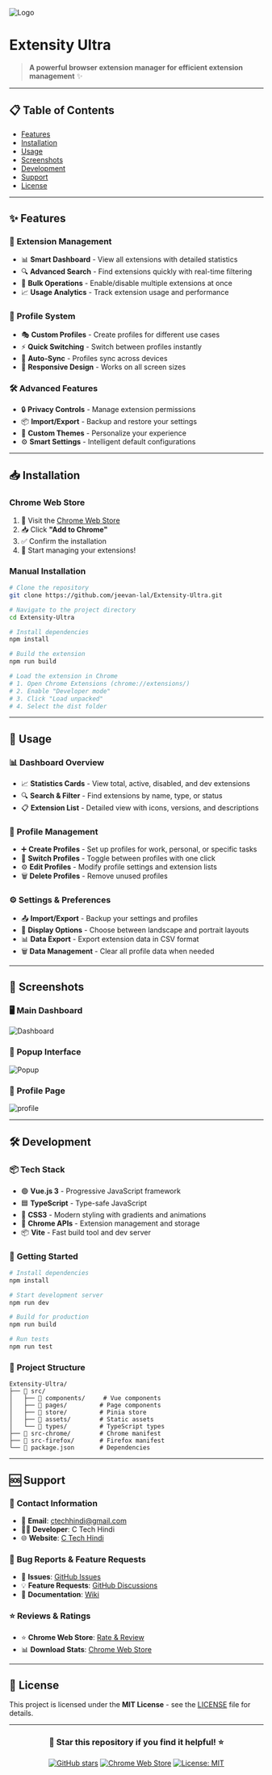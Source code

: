 ![Logo](/src/icons/128x128.png)

# Extensity Ultra

> **A powerful browser extension manager for efficient extension management** ✨

---

## 📋 Table of Contents
- [Features](#-features)
- [Installation](#-installation)
- [Usage](#-usage)
- [Screenshots](#-screenshots)
- [Development](#-development)
- [Support](#-support)
- [License](#-license)

---

## ✨ Features

### 🔧 **Extension Management**
- 📊 **Smart Dashboard** - View all extensions with detailed statistics
- 🔍 **Advanced Search** - Find extensions quickly with real-time filtering
- 🎯 **Bulk Operations** - Enable/disable multiple extensions at once
- 📈 **Usage Analytics** - Track extension usage and performance

### 👥 **Profile System**
- 🎭 **Custom Profiles** - Create profiles for different use cases
- ⚡ **Quick Switching** - Switch between profiles instantly
- 🔄 **Auto-Sync** - Profiles sync across devices
- 📱 **Responsive Design** - Works on all screen sizes

### 🛠️ **Advanced Features**
- 🔒 **Privacy Controls** - Manage extension permissions
- 📦 **Import/Export** - Backup and restore your settings
- 🎨 **Custom Themes** - Personalize your experience
- ⚙️ **Smart Settings** - Intelligent default configurations

---

## 📥 Installation

### Chrome Web Store
1. 🛒 Visit the [Chrome Web Store](https://chromewebstore.google.com/detail/extensity-ultra/mdlkphghcnmhgffokbpngpmjahflaloj)
2. 📥 Click **"Add to Chrome"**
3. ✅ Confirm the installation
4. 🎉 Start managing your extensions!

### Manual Installation
```bash
# Clone the repository
git clone https://github.com/jeevan-lal/Extensity-Ultra.git

# Navigate to the project directory
cd Extensity-Ultra

# Install dependencies
npm install

# Build the extension
npm run build

# Load the extension in Chrome
# 1. Open Chrome Extensions (chrome://extensions/)
# 2. Enable "Developer mode"
# 3. Click "Load unpacked"
# 4. Select the dist folder
```

---

## 🚀 Usage

### 📊 **Dashboard Overview**
- 📈 **Statistics Cards** - View total, active, disabled, and dev extensions
- 🔍 **Search & Filter** - Find extensions by name, type, or status
- 📋 **Extension List** - Detailed view with icons, versions, and descriptions

### 👥 **Profile Management**
- ➕ **Create Profiles** - Set up profiles for work, personal, or specific tasks
- 🔄 **Switch Profiles** - Toggle between profiles with one click
- ⚙️ **Edit Profiles** - Modify profile settings and extension lists
- 🗑️ **Delete Profiles** - Remove unused profiles

### ⚙️ **Settings & Preferences**
- 📤 **Import/Export** - Backup your settings and profiles
- 🎨 **Display Options** - Choose between landscape and portrait layouts
- 📊 **Data Export** - Export extension data in CSV format
- 🗑️ **Data Management** - Clear all profile data when needed

---

## 📸 Screenshots

### 🖥️ **Main Dashboard**
![Dashboard](/screenshot/image-02.png)

### 📱 **Popup Interface**
![Popup](/screenshot/image-01.png)

### 👥 **Profile Page**
![profile](/screenshot/image-03.png)

---

## 🛠️ Development

### 📦 **Tech Stack**
- 🟢 **Vue.js 3** - Progressive JavaScript framework
- 🟦 **TypeScript** - Type-safe JavaScript
- 🎨 **CSS3** - Modern styling with gradients and animations
- 🔧 **Chrome APIs** - Extension management and storage
- 📦 **Vite** - Fast build tool and dev server

### 🚀 **Getting Started**
```bash
# Install dependencies
npm install

# Start development server
npm run dev

# Build for production
npm run build

# Run tests
npm run test
```

### 📁 **Project Structure**
```
Extensity-Ultra/
├── 📁 src/
│   ├── 📁 components/     # Vue components
│   ├── 📁 pages/         # Page components
│   ├── 📁 store/         # Pinia store
│   ├── 📁 assets/        # Static assets
│   └── 📁 types/         # TypeScript types
├── 📁 src-chrome/        # Chrome manifest
├── 📁 src-firefox/       # Firefox manifest
└── 📄 package.json       # Dependencies
```

---

## 🆘 Support

### 📧 **Contact Information**
- 📧 **Email**: [ctechhindi@gmail.com](mailto:ctechhindi@gmail.com)
- 👨‍💻 **Developer**: C Tech Hindi
- 🌐 **Website**: [C Tech Hindi](https://ctechhindi.com)

### 🐛 **Bug Reports & Feature Requests**
- 🐛 **Issues**: [GitHub Issues](https://github.com/jeevan-lal/Extensity-Ultra/issues)
- 💡 **Feature Requests**: [GitHub Discussions](https://github.com/jeevan-lal/Extensity-Ultra/discussions)
- 📝 **Documentation**: [Wiki](https://github.com/jeevan-lal/Extensity-Ultra/wiki)

### ⭐ **Reviews & Ratings**
- ⭐ **Chrome Web Store**: [Rate & Review](https://chromewebstore.google.com/detail/extensity-ultra/mdlkphghcnmhgffokbpngpmjahflaloj/reviews)
- 📊 **Download Stats**: [Chrome Web Store](https://chromewebstore.google.com/detail/extensity-ultra/mdlkphghcnmhgffokbpngpmjahflaloj)

---

## 📄 License

This project is licensed under the **MIT License** - see the [LICENSE](LICENSE) file for details.

---

<div align="center">

### 🌟 **Star this repository if you find it helpful!** ⭐

[![GitHub stars](https://img.shields.io/github/stars/jeevan-lal/Extensity-Ultra?style=social)](https://github.com/jeevan-lal/Extensity-Ultra)
[![Chrome Web Store](https://img.shields.io/badge/Chrome%20Web%20Store-Download-blue)](https://chromewebstore.google.com/detail/extensity-ultra/mdlkphghcnmhgffokbpngpmjahflaloj)
[![License: MIT](https://img.shields.io/badge/License-MIT-yellow.svg)](https://opensource.org/licenses/MIT)

</div>